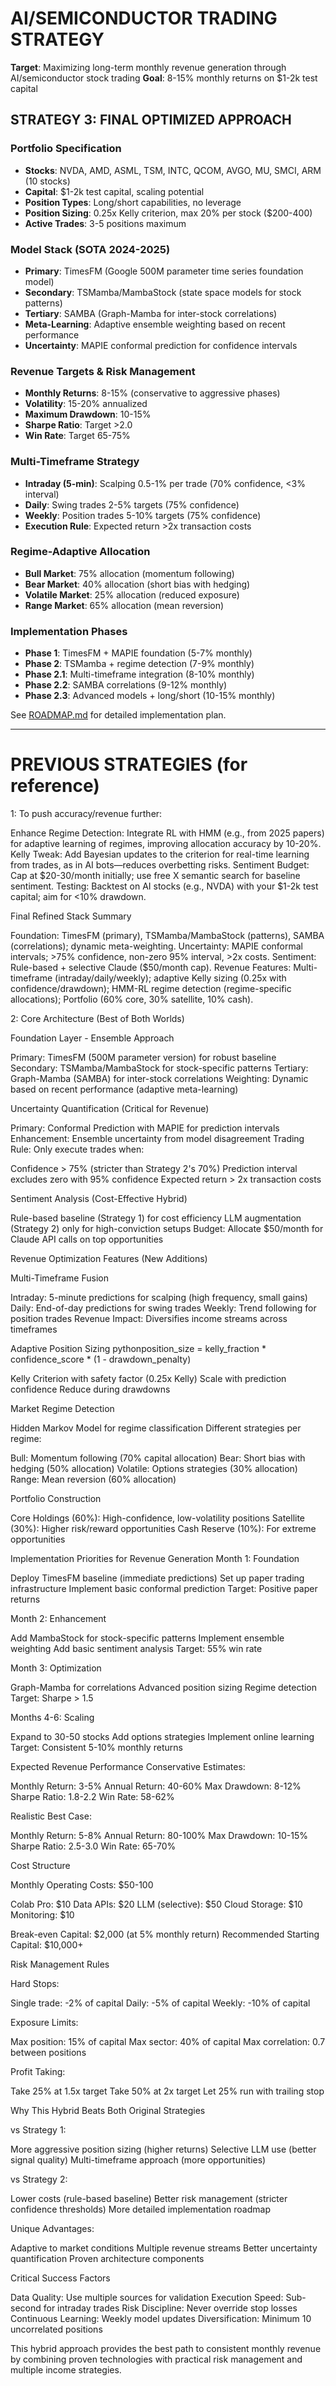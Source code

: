 # AI/SEMICONDUCTOR TRADING STRATEGY

**Target**: Maximizing long-term monthly revenue generation through AI/semiconductor stock trading
**Goal**: 8-15% monthly returns on $1-2k test capital

## STRATEGY 3: FINAL OPTIMIZED APPROACH

### Portfolio Specification
- **Stocks**: NVDA, AMD, ASML, TSM, INTC, QCOM, AVGO, MU, SMCI, ARM (10 stocks)
- **Capital**: $1-2k test capital, scaling potential
- **Position Types**: Long/short capabilities, no leverage
- **Position Sizing**: 0.25x Kelly criterion, max 20% per stock ($200-400)
- **Active Trades**: 3-5 positions maximum

### Model Stack (SOTA 2024-2025)
- **Primary**: TimesFM (Google 500M parameter time series foundation model)
- **Secondary**: TSMamba/MambaStock (state space models for stock patterns)
- **Tertiary**: SAMBA (Graph-Mamba for inter-stock correlations)
- **Meta-Learning**: Adaptive ensemble weighting based on recent performance
- **Uncertainty**: MAPIE conformal prediction for confidence intervals

### Revenue Targets & Risk Management
- **Monthly Returns**: 8-15% (conservative to aggressive phases)
- **Volatility**: 15-20% annualized
- **Maximum Drawdown**: 10-15%
- **Sharpe Ratio**: Target >2.0
- **Win Rate**: Target 65-75%

### Multi-Timeframe Strategy
- **Intraday (5-min)**: Scalping 0.5-1% per trade (70% confidence, <3% interval)
- **Daily**: Swing trades 2-5% targets (75% confidence)
- **Weekly**: Position trades 5-10% targets (75% confidence)
- **Execution Rule**: Expected return >2x transaction costs

### Regime-Adaptive Allocation
- **Bull Market**: 75% allocation (momentum following)
- **Bear Market**: 40% allocation (short bias with hedging)
- **Volatile Market**: 25% allocation (reduced exposure)
- **Range Market**: 65% allocation (mean reversion)

### Implementation Phases
- **Phase 1**: TimesFM + MAPIE foundation (5-7% monthly)
- **Phase 2**: TSMamba + regime detection (7-9% monthly)
- **Phase 2.1**: Multi-timeframe integration (8-10% monthly)
- **Phase 2.2**: SAMBA correlations (9-12% monthly)
- **Phase 2.3**: Advanced models + long/short (10-15% monthly)

See [ROADMAP.md](ROADMAP.md) for detailed implementation plan.

---

# PREVIOUS STRATEGIES (for reference)


1:
To push accuracy/revenue further:

Enhance Regime Detection: Integrate RL with HMM (e.g., from 2025 papers) for adaptive learning of regimes, improving allocation accuracy by 10-20%.
Kelly Tweak: Add Bayesian updates to the criterion for real-time learning from trades, as in AI bots—reduces overbetting risks.
Sentiment Budget: Cap at $20-30/month initially; use free X semantic search for baseline sentiment.
Testing: Backtest on AI stocks (e.g., NVDA) with your $1-2k test capital; aim for <10% drawdown.

Final Refined Stack Summary

Foundation: TimesFM (primary), TSMamba/MambaStock (patterns), SAMBA (correlations); dynamic meta-weighting.
Uncertainty: MAPIE conformal intervals; >75% confidence, non-zero 95% interval, >2x costs.
Sentiment: Rule-based + selective Claude ($50/month cap).
Revenue Features: Multi-timeframe (intraday/daily/weekly); adaptive Kelly sizing (0.25x with confidence/drawdown); HMM-RL regime detection (regime-specific allocations); Portfolio (60% core, 30% satellite, 10% cash).

2:
Core Architecture (Best of Both Worlds)

Foundation Layer - Ensemble Approach

Primary: TimesFM (500M parameter version) for robust baseline
Secondary: TSMamba/MambaStock for stock-specific patterns
Tertiary: Graph-Mamba (SAMBA) for inter-stock correlations
Weighting: Dynamic based on recent performance (adaptive meta-learning)


Uncertainty Quantification (Critical for Revenue)

Primary: Conformal Prediction with MAPIE for prediction intervals
Enhancement: Ensemble uncertainty from model disagreement
Trading Rule: Only execute trades when:

Confidence > 75% (stricter than Strategy 2's 70%)
Prediction interval excludes zero with 95% confidence
Expected return > 2x transaction costs




Sentiment Analysis (Cost-Effective Hybrid)

Rule-based baseline (Strategy 1) for cost efficiency
LLM augmentation (Strategy 2) only for high-conviction setups
Budget: Allocate $50/month for Claude API calls on top opportunities



Revenue Optimization Features (New Additions)

Multi-Timeframe Fusion

Intraday: 5-minute predictions for scalping (high frequency, small gains)
Daily: End-of-day predictions for swing trades
Weekly: Trend following for position trades
Revenue Impact: Diversifies income streams across timeframes


Adaptive Position Sizing
pythonposition_size = kelly_fraction * confidence_score * (1 - drawdown_penalty)

Kelly Criterion with safety factor (0.25x Kelly)
Scale with prediction confidence
Reduce during drawdowns


Market Regime Detection

Hidden Markov Model for regime classification
Different strategies per regime:

Bull: Momentum following (70% capital allocation)
Bear: Short bias with hedging (50% allocation)
Volatile: Options strategies (30% allocation)
Range: Mean reversion (60% allocation)




Portfolio Construction

Core Holdings (60%): High-confidence, low-volatility positions
Satellite (30%): Higher risk/reward opportunities
Cash Reserve (10%): For extreme opportunities



Implementation Priorities for Revenue Generation
Month 1: Foundation

Deploy TimesFM baseline (immediate predictions)
Set up paper trading infrastructure
Implement basic conformal prediction
Target: Positive paper returns

Month 2: Enhancement

Add MambaStock for stock-specific patterns
Implement ensemble weighting
Add basic sentiment analysis
Target: 55% win rate

Month 3: Optimization

Graph-Mamba for correlations
Advanced position sizing
Regime detection
Target: Sharpe > 1.5

Months 4-6: Scaling

Expand to 30-50 stocks
Add options strategies
Implement online learning
Target: Consistent 5-10% monthly returns

Expected Revenue Performance
Conservative Estimates:

Monthly Return: 3-5%
Annual Return: 40-60%
Max Drawdown: 8-12%
Sharpe Ratio: 1.8-2.2
Win Rate: 58-62%

Realistic Best Case:

Monthly Return: 5-8%
Annual Return: 80-100%
Max Drawdown: 10-15%
Sharpe Ratio: 2.5-3.0
Win Rate: 65-70%

Cost Structure

Monthly Operating Costs: $50-100

Colab Pro: $10
Data APIs: $20
LLM (selective): $50
Cloud Storage: $10
Monitoring: $10


Break-even Capital: $2,000 (at 5% monthly return)
Recommended Starting Capital: $10,000+

Risk Management Rules

Hard Stops:

Single trade: -2% of capital
Daily: -5% of capital
Weekly: -10% of capital


Exposure Limits:

Max position: 15% of capital
Max sector: 40% of capital
Max correlation: 0.7 between positions


Profit Taking:

Take 25% at 1.5x target
Take 50% at 2x target
Let 25% run with trailing stop



Why This Hybrid Beats Both Original Strategies

vs Strategy 1:

More aggressive position sizing (higher returns)
Selective LLM use (better signal quality)
Multi-timeframe approach (more opportunities)


vs Strategy 2:

Lower costs (rule-based baseline)
Better risk management (stricter confidence thresholds)
More detailed implementation roadmap


Unique Advantages:

Adaptive to market conditions
Multiple revenue streams
Better uncertainty quantification
Proven architecture components



Critical Success Factors

Data Quality: Use multiple sources for validation
Execution Speed: Sub-second for intraday trades
Risk Discipline: Never override stop losses
Continuous Learning: Weekly model updates
Diversification: Minimum 10 uncorrelated positions

This hybrid approach provides the best path to consistent monthly revenue by combining proven technologies with practical risk management and multiple income strategies.